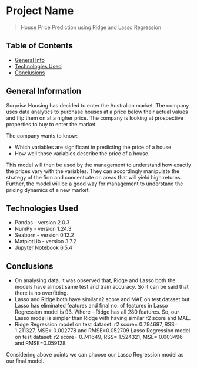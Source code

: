 # Project Name
> House Price Prediction using Ridge and Lasso Regression


## Table of Contents
* [General Info](#general-information)
* [Technologies Used](#technologies-used)
* [Conclusions](#conclusions)

<!-- You can include any other section that is pertinent to your problem -->

## General Information
Surprise Housing has decided to enter the Australian market. The company uses data analytics to purchase houses at a price below their actual values and flip them on at a higher price. The company is looking at prospective properties to buy to enter the market.

The company wants to know:

* Which variables are significant in predicting the price of a house.
* How well those variables describe the price of a house.

This model will then be used by the management to understand how exactly the prices vary with the variables. They can accordingly manipulate the strategy of the firm and concentrate on areas that will yield high returns. Further, the model will be a good way for management to understand the pricing dynamics of a new market.

<!-- You don't have to answer all the questions - just the ones relevant to your project. -->

## Technologies Used
- Pandas - version 2.0.3
- NumPy - version 1.24.3
- Seaborn - version 0.12.2
- MatplotLib - version 3.7.2
- Jupyter Notebook 6.5.4

## Conclusions
- On analysing data, it was observed that, Ridge and Lasso both the models have almost same test and train accuracy. So it can be said that there is no overfitting.
- Lasso and Ridge both have similar r2 score and MAE on test dataset but Lasso has eliminated features and final no. of features in Lasso Regression model is 93. Where - Ridge has all 280 features. So, our Lasso model is simpler than Ridge with having similar r2 score and MAE.
- Ridge Regression model on test dataset: r2 score= 0.794697, RSS= 1.211327, MSE= 0.002778	and RMSE=0.052709 Lasso Regression model on test dataset: r2 score= 0.741649, RSS= 1.524321, MSE= 0.003496 and RMSE=0.059128.

Considering above points we can choose our Lasso Regression model as our final model.

<!-- You don't have to answer all the questions - just the ones relevant to your project. -->




<!-- As the libraries versions keep on changing, it is recommended to mention the version of library used in this project -->

